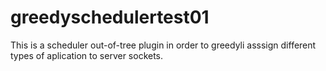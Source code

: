# greedyschedulertest01

This is a scheduler out-of-tree plugin in order to greedyli asssign different types of aplication to server sockets.
